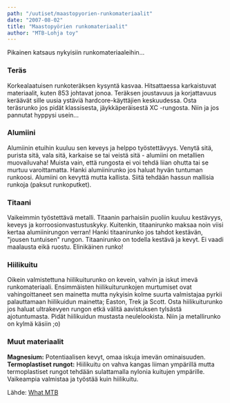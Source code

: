 ```yaml
---
path: "/uutiset/maastopyorien-runkomateriaalit"
date: "2007-08-02"
title: "Maastopyörien runkomateriaalit"
author: "MTB-Lohja toy"
---
```

Pikainen katsaus nykyisiin runkomateriaaleihin...

### Teräs

Korkealaatuisen runkoteräksen kysyntä kasvaa. Hitsattaessa karkaistuvat materiaalit, kuten 853 johtavat jonoa. Teräksen joustavuus ja korjattavuus keräävät sille uusia ystäviä hardcore-käyttäjien keskuudessa. Osta teräsrunko jos pidät klassisesta, jäykkäperäisestä XC -rungosta. Niin ja jos pannutat hyppysi usein...

### Alumiini

Alumiinin etuihin kuuluu sen keveys ja helppo työstettävyys. Venytä sitä, purista sitä, vala sitä, karkaise se tai veistä sitä - alumiini on metallien muovailuvaha! Muista vain, että rungosta ei voi tehdä liian ohutta tai se murtuu varoittamatta. Hanki alumiinirunko jos haluat hyvän tuntuman runkoosi. Alumiini on kevyttä mutta kallista. Siitä tehdään hassun mallisia runkoja (paksut runkoputket).

### Titaani

Vaikeimmin työstettävä metalli. Titaanin parhaisiin puoliin kuuluu kestävyys, keveys ja korroosionvastustuskyky. Kuitenkin, titaanirunko maksaa noin viisi kertaa alumiinirungon verran! Hanki titaanirunko jos tahdot kestävän, "jousen tuntuisen" rungon. Titaanirunko on todella kestävä ja kevyt. Ei vaadi maalausta eikä ruostu. Elinikäinen runko!

### Hiilikuitu

Oikein valmistettuna hiilikuiturunko on kevein, vahvin ja iskut imevä runkomateriaali. Ensimmäisten hiilikuiturunkojen murtumiset ovat vahingoittaneet sen mainetta mutta nykyisin kolme suurta valmistajaa pyrkii palauttamaan hiilikuidun mainetta; Easton, Trek ja Scott. Osta hiilikuiturunko jos haluat ultrakevyen rungon etkä välitä aavistuksen tylsästä ajotuntumasta. Pidät hiilikuidun mustasta neulelookista. Niin ja metallirunko on kylmä käsiin ;o)

### Muut materiaalit

**Magnesium:** Potentiaalisen kevyt, omaa iskuja imevän ominaisuuden.
**Termoplastiset rungot:** Hiilikuitu on vahva kangas liiman ympärillä mutta termoplastiset rungot tehdään sulattamalla nylonia kuitujen ympärille. Vaikeampia valmistaa ja työstää kuin hiilikuitu.

Lähde: [What MTB](http://www.whatmtb.com/)